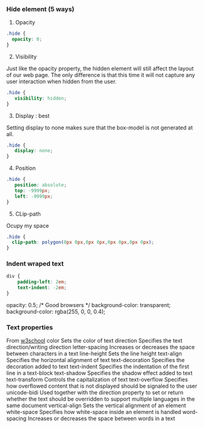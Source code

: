 ### Hide element (5 ways)
1. Opacity

```css
.hide {
  opacity: 0;
}
```

2. Visibility

Just like the opacity property, the hidden element will still affect the layout of our web page. The only difference is that this time it will not capture any user interaction when hidden from the user. 
```css
.hide {
   visibility: hidden;
}
```

3. Display : best

Setting display to none makes sure that the box-model is not generated at all.
```css
.hide {
   display: none;
}
```

4. Position

```css
.hide {
   position: absolute;
   top: -9999px;
   left: -9999px;
}
```

5. CLip-path

Ocupy my space
```css
.hide {
  clip-path: polygon(0px 0px,0px 0px,0px 0px,0px 0px);
}
```


### Indent wraped text
```css
div {
    padding-left: 2em;
    text-indent: -2em;
}
```

opacity: 0.5;               /* Good browsers */
background-color: transparent;
background-color: rgba(255, 0, 0, 0.4);


### Text properties

From [w3school](https://www.w3schools.com/css/css_text.asp)
color   Sets the color of text
direction   Specifies the text direction/writing direction
letter-spacing  Increases or decreases the space between characters in a text
line-height   Sets the line height
text-align  Specifies the horizontal alignment of text
text-decoration   Specifies the decoration added to text
text-indent   Specifies the indentation of the first line in a text-block
text-shadow   Specifies the shadow effect added to text
text-transform  Controls the capitalization of text
text-overflow   Specifies how overflowed content that is not displayed should be signaled to the user
unicode-bidi  Used together with the direction property to set or return whether the text should be overridden to support multiple languages in the same document
vertical-align  Sets the vertical alignment of an element
white-space   Specifies how white-space inside an element is handled
word-spacing  Increases or decreases the space between words in a text
